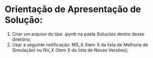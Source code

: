 # Orientação de Apresentação de Solução:
1. Criar um arquivo do tipo *.ipynb*  na pasta *Soluções* dentro desse diretório;
2. Usar a seguinte notificação: MS_X (Item X da lista de Melhoria de Simulação) ou NV_X (Item X da lista de Novas Versões);
